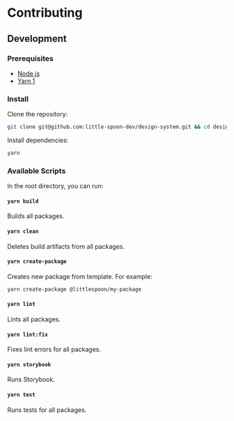 # Contributing

## Development

### Prerequisites

- [Node.js](https://nodejs.org/)
- [Yarn 1](https://classic.yarnpkg.com/)

### Install

Clone the repository:

```sh
git clone git@github.com:little-spoon-dev/design-system.git && cd design-system
```

Install dependencies:

```sh
yarn
```

### Available Scripts

In the root directory, you can run:

#### `yarn build`

Builds all packages.

#### `yarn clean`

Deletes build artifacts from all packages.

#### `yarn create-package`

Creates new package from template. For example:

```sh
yarn create-package @littlespoon/my-package
```

#### `yarn lint`

Lints all packages.

#### `yarn lint:fix`

Fixes lint errors for all packages.

#### `yarn storybook`

Runs Storybook.

#### `yarn test`

Runs tests for all packages.
